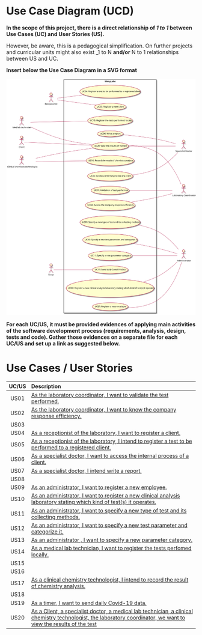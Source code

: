 # Use Case Diagram (UCD)

**In the scope of this project, there is a direct relationship of _1 to 1_ between Use Cases (UC) and User Stories (US).**

However, be aware, this is a pedagogical simplification. On further projects and curricular units might also exist _1 to N **and/or** N to 1 relationships between US and UC.

**Insert below the Use Case Diagram in a SVG format**

![Use Case Diagram](UCD.svg)


**For each UC/US, it must be provided evidences of applying main activities of the software development process (requirements, analysis, design, tests and code). Gather those evidences on a separate file for each UC/US and set up a link as suggested below.**

# Use Cases / User Stories
| UC/US  | Description                                                                                                  |                   
|:------:|:-------------------------------------------------------------------------------------------------------------|
| US01   | [As the laboratory coordinator, I want to validate the test performed.](US01.md)|
| US02   | [As the laboratory coordinator, I want to know the company response efficiency.](US02.md)|
| US03   | |
| US04   | [As a receptionist of the laboratory, I want to register a client.](US04.md)|
| US05   | [As a receptionist of the laboratory, I intend to register a test to be performed to a registered client.](US05.md)             |
| US06   | [As a specialist doctor, I want to access the internal process of a client.](US06.md)|
| US07   | [As a specialist doctor, I intend write a report.](US07.md)|
| US08   | |
| US09   | [As an administrator, I want to register a new employee.](US09.md) |
| US10   | [As an administrator, I want to register a new clinical analysis laboratory stating which kind of test(s) it operates.](US10.md)|
| US11   | [As an administrator, I want to specify a new type of test and its collecting methods.](US11.md)                                        |
| US12   | [As an administrator, I want to specify a new test parameter and categorize it.](US12.md)
| US13   | [As an administrator , I want to specify a new parameter category.](US13.md)                                 |
| US14   | [As a medical lab technician, I want to register the tests perfomed locally.](US14.md) |
| US15   | |
| US16   | |
| US17   | [As a clinical chemistry technologist, I intend to record the result of chemistry analysis.](US17.md)  |
| US18   | |
| US19   | [As a timer, I want to send daily Covid-19 data.](US19.md) |
| US20   | [As a Client, a specialist doctor, a medical lab technician, a clinical chemistry technologist, the laboratory coordinator, we want to view the results of the test](US20.md)|

